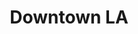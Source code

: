 ---
event_date: 'Tuesdays at 6:00 pm'
image: /assets/images/hack-nights/downtown-la.jpg
onboarding: Once per month
ordinal: 1
title: Downtown LA
---